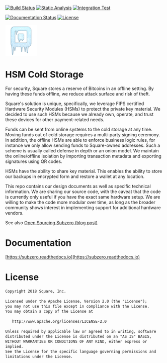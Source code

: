 [![Build Status](https://github.com/square/subzero/actions/workflows/codeql-analysis.yml/badge.svg)](https://github.com/square/subzero/actions/workflows/codeql-analysis.yml)
[![Static Analysis](https://github.com/square/subzero/actions/workflows/clang-static-analysis.yml/badge.svg)](https://github.com/square/subzero/actions/workflows/clang-static-analysis.yml)
[![Integration Test](https://github.com/square/subzero/actions/workflows/signtx-test.yml/badge.svg)](https://github.com/square/subzero/actions/workflows/signtx-test.yml)

[![Documentation Status](https://readthedocs.org/projects/subzero/badge/?version=master)](https://subzero.readthedocs.io/en/master/?badge=master)
[![License](https://img.shields.io/badge/License-Apache%202.0-blue.svg)](https://github.com/square/subzero/blob/master/LICENSE)

<img src="logo.png" width="100">

# HSM Cold Storage

For security, Square stores a reserve of Bitcoins in an offline setting. By having these funds offline, we
reduce attack surface and risk of theft.

Square's solution is unique, specifically, we leverage FIPS certified Hardware Security Modules (HSMs) to protect the
private key material. We decided to use such HSMs because we already own, operate, and trust these devices for other payment-related needs.

Funds can be sent from online systems to the cold storage at any time. Moving funds out of cold storage requires a
multi-party signing ceremony. In addition, the offline HSMs are able to enforce business logic rules, for instance we
only allow sending funds to Square-owned addresses. Such a scheme is usually called defense in depth or an onion model.
We maintain the online/offline isolation by importing transaction metadata and exporting signatures using QR codes.

HSMs have the ability to share key material. This enables the ability to store our backups in encrypted form and
restore a wallet at any location.

This repo contains our design documents as well as specific technical information. We are sharing our source code, with
the caveat that the code is currently only useful if you have the exact same hardware setup. We are willing to make the
code more modular over time, as long as the broader community shows interest in implementing support for additional
hardware vendors.

See also [Open Sourcing Subzero (blog post)](https://developer.squareup.com/blog/open-sourcing-subzero)

# Documentation

[https://subzero.readthedocs.io](https://subzero.readthedocs.io)

# License


    Copyright 2018 Square, Inc.

    Licensed under the Apache License, Version 2.0 (the "License");
    you may not use this file except in compliance with the License.
    You may obtain a copy of the License at

       http://www.apache.org/licenses/LICENSE-2.0

    Unless required by applicable law or agreed to in writing, software
    distributed under the License is distributed on an "AS IS" BASIS,
    WITHOUT WARRANTIES OR CONDITIONS OF ANY KIND, either express or implied.
    See the License for the specific language governing permissions and
    limitations under the License.
